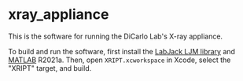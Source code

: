 # xray_appliance

This is the software for running the DiCarlo Lab's X-ray appliance.

To build and run the software, first install the [LabJack LJM library](https://labjack.com/support/software/installers/ljm) and [MATLAB](https://www.mathworks.com/products/matlab.html) R2021a.  Then, open `XRIPT.xcworkspace` in Xcode, select the "XRIPT" target, and build.
